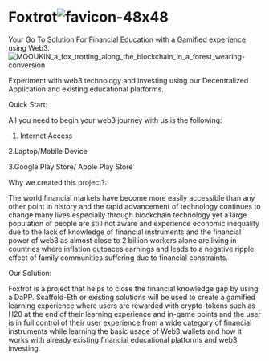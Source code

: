 # Foxtrot![favicon-48x48](https://user-images.githubusercontent.com/41453896/228246249-bbdb4484-9328-40f8-9e00-728672578cae.png)



Your Go To Solution For Financial Education with a Gamified experience using Web3.
![MOOUKIN_a_fox_trotting_along_the_blockchain_in_a_forest_wearing-conversion](https://user-images.githubusercontent.com/41453896/228240483-e184ceb4-4adc-4c2f-b27f-fd00a595fcd7.jpg)


Experiment with web3 technology and investing using our Decentralized Application and existing educational platforms.

Quick Start:

All you need to begin your web3 journey with us is the following:

1. Internet Access

2.Laptop/Mobile Device

3.Google Play Store/ Apple Play Store


Why we created this project?:


The world financial markets have become more easily accessible than any other point in history and the rapid advancement of technology continues to change many lives especially through blockchain technology yet a large population of people are still not aware and experience economic inequality due to the lack of knowledge of financial instruments and the financial power of web3 as almost close to 2 billion workers alone are living in countries where inflation outpaces earnings and leads to a negative ripple effect of family communities suffering due to financial constraints.


Our Solution:

Foxtrot is a project that helps to close the financial knowledge gap by using a DaPP. Scaffold-Eth or existing solutions will be used to create a gamified learning experience where users are rewarded with crypto-tokens such as H20 at the end of their learning experience and in-game points and the user is in full control of their user experience from a wide category of financial instruments while learning the basic usage of Web3 wallets and how it works with already existing financial educational platforms and web3 investing.
